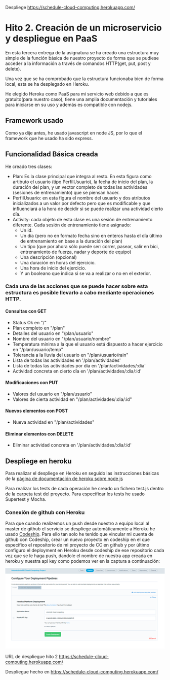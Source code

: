 Despliege https://schedule-cloud-computing.herokuapp.com/


# Hito 2. Creación de un microservicio y despliegue en PaaS

En esta tercera entrega de la asignatura se ha creado una estructura muy simple de la función básica de nuestro proyecto de forma que se pudiese acceder a la información a través de comandos HTTP(get, put, post y delete).

Una vez que se ha comprobado que la estructura funcionaba bien de forma local, esta se ha desplegado en Heroku.

He elegido Heroku como PaaS para mi servicio web debido a que es gratuito(para nuestro caso), tiene una amplia documentación y tutoriales para iniciarse en su uso y además es compatible con nodejs.

## Framework usado
Como ya dije antes, he usado javascript en node JS, por lo que el framework que he usado ha sido express.

## Funcionalidad Básica creada

He creado tres clases:
- Plan: Es la clase principal que integra al resto. En esta figura como artibuto el usuario (tipo PerfilUsuario), la fecha de inicio del plan, la duración del plan, y un vector completo de todas las actividades (sesiones de entrenamiento) que se piensan hacer.
- PerfilUsuario: en esta figura el nombre del usuario y dos atributos inicializados a un valor por defecto pero que es modificable y que influenciará a la hora de decidir si se puede realizar una actividad cierto día. 
- Activity: cada objeto de esta clase es una sesión de entrenamiento diferente. Cada sesión de entrenamiento tiene asignado:
    -   Un id.
    -   Un día (pero no en formato fecha sino en enteros hasta el día último de entrenamiento en base a la duración del plan)
    -   Un tipo (que por ahora sólo puede ser: correr, pasear, salir en bici, entrenamiento de fuerza, nadar y deporte de equipo)
    -   Una descripción (opcional)
    -   Una duración en horas del ejercicio.
    -   Una hora de inicio del ejercicio.
    -   Y un booleano que indica si se va a realizar o no en el exterior.

### Cada una de las acciones que se puede hacer sobre esta estructura es posible llevarlo a cabo mediante operaciones HTTP.

#### Consultas con GET

- Status Ok en "/"
- Plan completo en "/plan"
- Detalles del usuario en "/plan/usuario"
- Nombre del usuario en "/plan/usuario/nombre"
- Temperatura mínima a la que el usuario está dispuesto a hacer ejercicio en "/plan/usuario/temp"
- Tolerancia a la lluvia del usuario en "/plan/usuario/rain"
- Lista de todas las actividades en '/plan/actividades'
- Lista de todas las actividades por día en '/plan/actividades/:dia'
- Actividad concreta en cierto día en '/plan/actividades/:dia/:id'


#### Modificaciones con PUT

- Valores del usuario en "/plan/usuario"
- Valores de cierta actividad en "/plan/actividades/:dia/:id"

#### Nuevos elementos con POST

- Nueva actividad en "/plan/actividades"

#### Eliminar elementos con DELETE

- Eliminar actividad concreta en '/plan/actividades/:dia/:id'

## Despliege en heroku

Para realizar el despliege en Heroku en seguido las instrucciones básicas de la [página de documentación de heroku sobre node js](https://devcenter.heroku.com/articles/getting-started-with-nodejs)

Para realizar los tests de cada operación he creado un fichero test.js dentro de la carpeta test del proyecto.
Para especificar los tests he usado Supertest y Mocha.

### Conexión de github con Heroku
Para que cuando realizemos un push desde nuestro a equipo local al master de github el servicio se despliege automáticamente a Heroku he usado [Codeship](https://codeship.com/). 
Para ello tan solo he tenido que vincular mi cuenta de github con Codeship, crear un nuevo proyecto en codeship en el que especifico el repositorio de mi proyecto de CC en github y por último configuro el deployment en Heroku desde codeship de ese repositorio cada vez que se le haga push, dandole el nombre de nuestra app creada en heroku y nuestra api key como podemos ver en la captura a continuación:

![Captura Codeship](img/codeship_heroku.png "Conexion heroku y codeship")

URL de despliegue hito 2 https://schedule-cloud-computing.herokuapp.com/


Despliegue hecho en https://schedule-cloud-computing.herokuapp.com/
